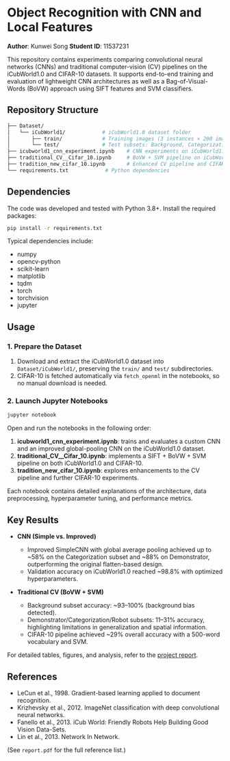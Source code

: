 # Object Recognition with CNN and Local Features

**Author**: Kunwei Song
**Student ID**: 11537231

This repository contains experiments comparing convolutional neural networks (CNNs) and traditional computer-vision (CV) pipelines on the iCubWorld1.0 and CIFAR-10 datasets. It supports end-to-end training and evaluation of lightweight CNN architectures as well as a Bag-of-Visual-Words (BoVW) approach using SIFT features and SVM classifiers.

## Repository Structure

```bash
├── Dataset/
│   └── iCubWorld1/            # iCubWorld1.0 dataset folder
│       ├── train/             # Training images (3 instances × 200 images per category)
│       └── test/              # Test subsets: Background, Categorization, Demonstrator, Robot
├── icubworld1_cnn_experiment.ipynb    # CNN experiments on iCubWorld1.0 dataset
├── traditional_CV__Cifar_10.ipynb     # BoVW + SVM pipeline on iCubWorld1.0 and CIFAR-10
├── tradition_new_cifar_10.ipynb       # Enhanced CV pipeline and CIFAR-10 experiments
└── requirements.txt            # Python dependencies
```

## Dependencies

The code was developed and tested with Python 3.8+. Install the required packages:

```bash
pip install -r requirements.txt
```

Typical dependencies include:

* numpy
* opencv-python
* scikit-learn
* matplotlib
* tqdm
* torch
* torchvision
* jupyter

## Usage

### 1. Prepare the Dataset

1. Download and extract the iCubWorld1.0 dataset into `Dataset/iCubWorld1/`, preserving the `train/` and `test/` subdirectories.
2. CIFAR-10 is fetched automatically via `fetch_openml` in the notebooks, so no manual download is needed.

### 2. Launch Jupyter Notebooks

```bash
jupyter notebook
```

Open and run the notebooks in the following order:

1. **icubworld1\_cnn\_experiment.ipynb**: trains and evaluates a custom CNN and an improved global-pooling CNN on the iCubWorld1.0 dataset.
2. **traditional\_CV\_\_Cifar\_10.ipynb**: implements a SIFT + BoVW + SVM pipeline on both iCubWorld1.0 and CIFAR-10.
3. **tradition\_new\_cifar\_10.ipynb**: explores enhancements to the CV pipeline and further CIFAR-10 experiments.

Each notebook contains detailed explanations of the architecture, data preprocessing, hyperparameter tuning, and performance metrics.

## Key Results

* **CNN (Simple vs. Improved)**

  * Improved SimpleCNN with global average pooling achieved up to \~58% on the Categorization subset and \~88% on Demonstrator, outperforming the original flatten-based design.
  * Validation accuracy on iCubWorld1.0 reached \~98.8% with optimized hyperparameters.

* **Traditional CV (BoVW + SVM)**

  * Background subset accuracy: \~93–100% (background bias detected).
  * Demonstrator/Categorization/Robot subsets: 11–31% accuracy, highlighting limitations in generalization and spatial information.
  * CIFAR-10 pipeline achieved \~29% overall accuracy with a 500-word vocabulary and SVM.

For detailed tables, figures, and analysis, refer to the [project report](f77463ks_Kunwei_Song_Computer_Vision_Report.pdf).

## References

* LeCun et al., 1998. Gradient-based learning applied to document recognition.
* Krizhevsky et al., 2012. ImageNet classification with deep convolutional neural networks.
* Fanello et al., 2013. iCub World: Friendly Robots Help Building Good Vision Data-Sets.
* Lin et al., 2013. Network In Network.

(See `report.pdf` for the full reference list.)
